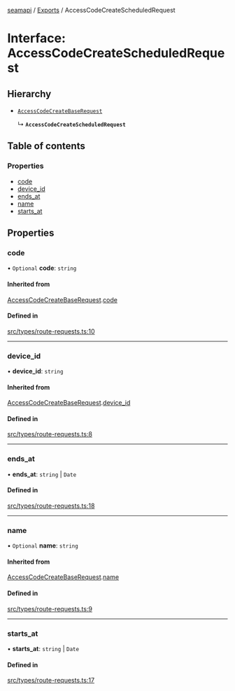 [seamapi](../README.md) / [Exports](../modules.md) / AccessCodeCreateScheduledRequest

# Interface: AccessCodeCreateScheduledRequest

## Hierarchy

- [`AccessCodeCreateBaseRequest`](AccessCodeCreateBaseRequest.md)

  ↳ **`AccessCodeCreateScheduledRequest`**

## Table of contents

### Properties

- [code](AccessCodeCreateScheduledRequest.md#code)
- [device\_id](AccessCodeCreateScheduledRequest.md#device_id)
- [ends\_at](AccessCodeCreateScheduledRequest.md#ends_at)
- [name](AccessCodeCreateScheduledRequest.md#name)
- [starts\_at](AccessCodeCreateScheduledRequest.md#starts_at)

## Properties

### code

• `Optional` **code**: `string`

#### Inherited from

[AccessCodeCreateBaseRequest](AccessCodeCreateBaseRequest.md).[code](AccessCodeCreateBaseRequest.md#code)

#### Defined in

[src/types/route-requests.ts:10](https://github.com/hello-seam/seamapi-javascript/blob/main/src/types/route-requests.ts#L10)

___

### device\_id

• **device\_id**: `string`

#### Inherited from

[AccessCodeCreateBaseRequest](AccessCodeCreateBaseRequest.md).[device_id](AccessCodeCreateBaseRequest.md#device_id)

#### Defined in

[src/types/route-requests.ts:8](https://github.com/hello-seam/seamapi-javascript/blob/main/src/types/route-requests.ts#L8)

___

### ends\_at

• **ends\_at**: `string` \| `Date`

#### Defined in

[src/types/route-requests.ts:18](https://github.com/hello-seam/seamapi-javascript/blob/main/src/types/route-requests.ts#L18)

___

### name

• `Optional` **name**: `string`

#### Inherited from

[AccessCodeCreateBaseRequest](AccessCodeCreateBaseRequest.md).[name](AccessCodeCreateBaseRequest.md#name)

#### Defined in

[src/types/route-requests.ts:9](https://github.com/hello-seam/seamapi-javascript/blob/main/src/types/route-requests.ts#L9)

___

### starts\_at

• **starts\_at**: `string` \| `Date`

#### Defined in

[src/types/route-requests.ts:17](https://github.com/hello-seam/seamapi-javascript/blob/main/src/types/route-requests.ts#L17)
